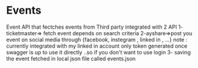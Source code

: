 # Events
Event API that fectches events from Third party integrated with 2 API 
1- ticketmaster=> fetch event depends on search criteria
2-ayshare=>post you event on social media through {facebook, instegram , linked in , ...}
	note : currently integrated with my linked in account only 
token generated once swagger is up to use it directly ..so if you don't want to use login 
3- saving the event fetched in local json file called events.json 
